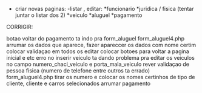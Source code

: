 - criar novas paginas:
   -listar , editar:
        *funcionario
        *juridica / fisica (tentar juntar o listar dos 2)
        *veiculo
        *aluguel
        *pagamento


CORRIGIR:

   botao voltar do pagamento ta indo pra form_aluguel
   form_aluguel4.php arrumar os dados que aparece, fazer apareccer os dados com nome certim
   colocar validaçao em todos os editar
   colocar botoes para voltar a pagina inicial e etc
   erro no inserir veiculo
   ta dando problema pra editar os veiculos no campo numero_chaci_veiculo e porta_mala_veiculo
   rever validaçao de pessoa fisica (numero de telefone entre outros ta errado)
   form_aluguel4.php tirar os numero e colocar os nomes certinhos de tipo de cliente, cliente e carros selecionados
   arrumar pagamento
